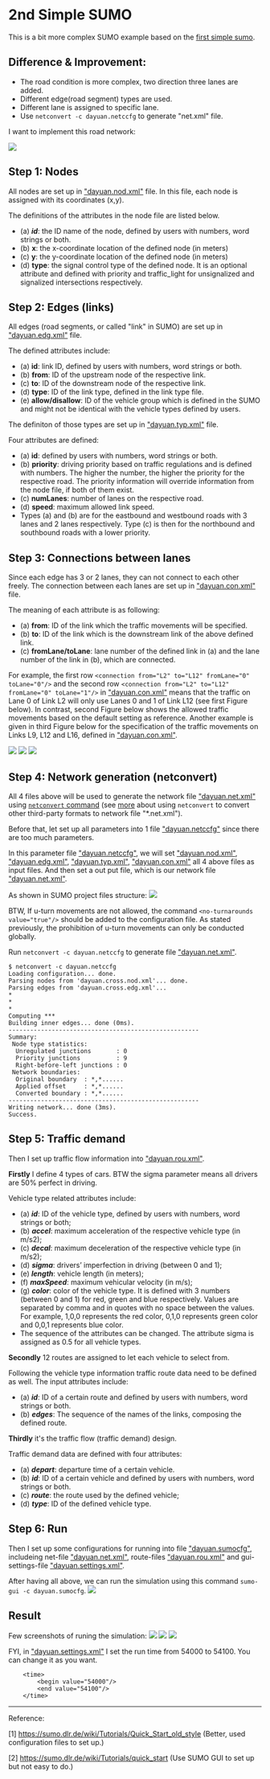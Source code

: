 # 2nd Simple SUMO 

This is a bit more complex SUMO example based on the [first simple sumo](./aSimpleSumo.md).

## Difference & Improvement:
- The road condition is more complex, two direction three lanes are added.
- Different edge(road segment) types are used.
- Different lane is assigned to specific lane.
- Use `netconvert -c dayuan.netccfg` to generate "net.xml" file.


I want to implement this road network:


<img src="./imgs/2nd/2ndSimpleSumoRoadNet.png" />

## Step 1: Nodes
    
All nodes are set up in ["dayuan.nod.xml"](../docs/tutorial/quickstart_dyt/data/dayuan.nod.xml) file. In this file, each node is assigned with its coordinates (x,y).

The definitions of the attributes in the node file are listed below.

- (a) ***id***: the ID name of the node, defined by users with numbers, word strings or both.
- (b) **x**: the x-coordinate location of the defined node (in meters)
- (c) **y**: the y-coordinate location of the defined node (in meters)
- (d) **type**: the signal control type of the defined node. It is an optional attribute and defined with priority and traffic_light for unsignalized and signalized intersections respectively.

## Step 2: Edges (links)

All edges (road segments, or called "link" in SUMO) are set up in ["dayuan.edg.xml"](../docs/tutorial/quickstart_dyt/data/dayuan.edg.xml) file.

The defined attributes include:

- (a) **id**: link ID, defined by users with numbers, word strings or both.
- (b) **from**: ID of the upstream node of the respective link.
- (c) **to**: ID of the downstream node of the respective link.
- (d) **type**: ID of the link type, defined in the link type file.
- (e) **allow/disallow**: ID of the vehicle group which is defined in the SUMO and might not be identical with the vehicle types defined by users. 

The definiton of those types are set up in ["dayuan.typ.xml"](../docs/tutorial/quickstart_dyt/data/dayuan.typ.xml) file.

Four attributes are defined:

- (a) **id**: defined by users with numbers, word strings or both.
- (b) **priority**: driving priority based on traffic regulations and is defined with numbers. The higher the number, the higher the priority for the respective road. The priority information will override information from the node file, if both of them exist.
- (c) **numLanes**: number of lanes on the respective road.
- (d) **speed**: maximum allowed link speed.
- Types (a) and (b) are for the eastbound and westbound roads with 3 lanes and 2 lanes respectively. Type (c) is then for the northbound and southbound roads with a lower priority.


## Step 3: Connections between lanes

Since each edge has 3 or 2 lanes, they can not connect to each other freely. The connection between each lanes are set up in ["dayuan.con.xml"](../docs/tutorial/quickstart_dyt/data/dayuan.con.xml) file.

The meaning of each attribute is as following:

- (a) **from**: ID of the link which the traffic movements will be specified.
- (b) **to**: ID of the link which is the downstream link of the above defined link.
- (c) **fromLane/toLane**: lane number of the defined link in (a) and the lane number of the link in (b), which are connected.

For example, the first row `<connection from="L2" to="L12" fromLane="0" toLane="0"/>` and the second row `<connection from="L2" to="L12" fromLane="0" toLane="1"/>` in ["dayuan.con.xml"](../docs/tutorial/quickstart_dyt/data/dayuan.con.xml) means that the traffic on Lane 0 of Link L2 will only use Lanes 0 and 1 of Link L12 (see first Figure below). In contrast, second Figure below shows the allowed traffic movements based on the default setting as reference. Another example is given in third Figure below for the specification of the traffic movements on Links L9, L12 and L16, defined in ["dayuan.con.xml"](../docs/tutorial/quickstart_dyt/data/dayuan.con.xml).

<img src="./imgs/2nd/1.png">
<img src="./imgs/2nd/2.png">
<img src="./imgs/2nd/3.png">

## Step 4: Network generation (netconvert)

All 4 files above will be used to generate the network file ["dayuan.net.xml"](../docs/tutorial/quickstart_dyt/data/dayuan.net.xml) using [`netconvert` command](https://sumo.dlr.de/docs/NETCONVERT.html) (see [more](https://sumo.dlr.de/docs/Networks/Import.html) about using `netconvert` to convert other third-party formats to network file "*.net.xml"). 

Before that, let set up all parameters into 1 file ["dayuan.netccfg"](../docs/tutorial/quickstart_dyt/data/dayuan.netccfg) since there are too much parameters. 

In this parameter file ["dayuan.netccfg"](../docs/tutorial/quickstart_dyt/data/dayuan.netccfg),  we will set ["dayuan.nod.xml"](../docs/tutorial/quickstart_dyt/data/dayuan.nod.xml),  ["dayuan.edg.xml"](../docs/tutorial/quickstart_dyt/data/dayuan.edg.xml), ["dayuan.typ.xml"](../docs/tutorial/quickstart_dyt/data/dayuan.typ.xml), ["dayuan.con.xml"](../docs/tutorial/quickstart_dyt/data/dayuan.con.xml) all 4 above files as input files. And then set a out put file, which is our network file ["dayuan.net.xml"](../docs/tutorial/quickstart_dyt/data/dayuan.net.xml).

As shown in SUMO project files structure:
<img src="./imgs/structure.gif"/>

BTW, If u-turn movements are not allowed, the command `<no-turnarounds value="true"/>` should be added to the configuration file. As stated previously, the prohibition of u-turn movements can only be conducted globally.

Run `netconvert -c dayuan.netccfg` to generate file ["dayuan.net.xml"](../docs/tutorial/quickstart_dyt/data/dayuan.net.xml).

```
$ netconvert -c dayuan.netccfg
Loading configuration... done.
Parsing nodes from 'dayuan.cross.nod.xml'... done.
Parsing edges from 'dayuan.cross.edg.xml'...
*
*
*
Computing ***
Building inner edges... done (0ms).
-----------------------------------------------------
Summary:
 Node type statistics:
  Unregulated junctions       : 0
  Priority junctions          : 9
  Right-before-left junctions : 0
 Network boundaries:
  Original boundary  : *,*......
  Applied offset     : *,*......
  Converted boundary : *,*......
-----------------------------------------------------
Writing network... done (3ms).
Success.
```

## Step 5: Traffic demand

Then I set up traffic flow information into ["dayuan.rou.xml"](../docs/tutorial/quickstart_dyt/data/dayuan.rou.xml).



**Firstly** I define 4 types of cars. BTW the sigma parameter means all drivers are 50% perfect in driving.

Vehicle type related attributes include:

- (a) ***id***: ID of the vehicle type, defined by users with numbers, word strings or both;
- (b) ***accel***: maximum acceleration of the respective vehicle type (in m/s2);
- (c) ***decal***: maximum deceleration of the respective vehicle type (in m/s2);
- (d) ***sigma***: drivers’ imperfection in driving (between 0 and 1);
- (e) ***length***: vehicle length (in meters);
- (f) ***maxSpeed***: maximum vehicular velocity (in m/s);
- (g) ***color***: color of the vehicle type. It is defined with 3 numbers (between 0 and 1) for red, green and blue respectively. Values are separated by comma and in quotes with no space between the values. For example, 1,0,0 represents the red color, 0,1,0 represents green color and 0,0,1 represents blue color.
- The sequence of the attributes can be changed. The attribute sigma is assigned as 0.5 for all vehicle types.

**Secondly** 12 routes are assigned to let each vehicle to select from.

Following the vehicle type information traffic route data need to be defined as well. The input attributes include:

- (a) ***id***: ID of a certain route and defined by users with numbers, word strings or both.
- (b) ***edges***: The sequence of the names of the links, composing the defined route.


**Thirdly** it's the traffic flow (traffic demand) design.

Traffic demand data are defined with four attributes:

- (a) ***depart***: departure time of a certain vehicle.
- (b) ***id***: ID of a certain vehicle and defined by users with numbers, word strings or both.
- (c) ***route***: the route used by the defined vehicle;
- (d) ***type***: ID of the defined vehicle type.

## Step 6: Run

Then I set up some configurations for running into file ["dayuan.sumocfg"](../docs/tutorial/quickstart_dyt/data/dayuan.sumocfg), includeing net-file ["dayuan.net.xml"](../docs/tutorial/quickstart_dyt/data/dayuan.net.xml), route-files ["dayuan.rou.xml"](../docs/tutorial/quickstart_dyt/data/dayuan.rou.xml) and gui-settings-file ["dayuan.settings.xml"](../docs/tutorial/quickstart_dyt/data/dayuan.settings.xml).

After having all above, we can run the simulation using this command `sumo-gui -c dayuan.sumocfg`. 
<img src="./imgs/2nd/4.gif" />

## Result

Few screenshots of runing the simulation:
<img src="./imgs/2nd/r1.png"/>
<img src="./imgs/2nd/r2.png">
<img src="./imgs/2nd/r3.png">

FYI, in ["dayuan.settings.xml"](../docs/tutorial/quickstart_dyt/data/dayuan.settings.xml) I set the run time from 54000 to 54100. You can change it as you want.

```
    <time>
        <begin value="54000"/>
        <end value="54100"/>
    </time>
```

----
Reference:

[1] https://sumo.dlr.de/wiki/Tutorials/Quick_Start_old_style (Better, used configuration files to set up.)

[2] https://sumo.dlr.de/wiki/Tutorials/quick_start (Use SUMO GUI to set up but not easy to do.)
